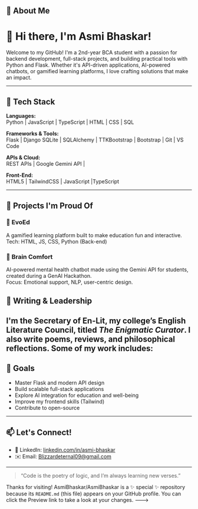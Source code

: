 
## 🚀 About Me
# 👋 Hi there, I'm Asmi Bhaskar!

Welcome to my GitHub! I'm a 2nd-year BCA student with a passion for backend development, full-stack projects, and building practical tools with Python and Flask. Whether it's API-driven applications, AI-powered chatbots, or gamified learning platforms, I love crafting solutions that make an impact.

---

## 🔧 Tech Stack

**Languages:**  
Python | JavaScript | TypeScript | HTML | CSS | SQL  

**Frameworks & Tools:**  
Flask | Django SQLite | SQLAlchemy | TTKBootstrap | Bootstrap | Git | VS Code 

**APIs & Cloud:**  
REST APIs | Google Gemini API |  

**Front-End:**  
HTML5 | TailwindCSS | JavaScript |TypeScript 

---

## 💼 Projects I'm Proud Of

### 🚀 **EvoEd**
A gamified learning platform built to make education fun and interactive.  
Tech: HTML, JS, CSS, Python (Back-end)

### 🧠 **Brain Comfort**
AI-powered mental health chatbot made using the Gemini API for students, created during a GenAI Hackathon.  
Focus: Emotional support, NLP, user-centric design.

## 📖 Writing & Leadership

I'm the Secretary of **En-Lit**, my college’s English Literature Council, titled *The Enigmatic Curator*. I also write poems, reviews, and philosophical reflections. Some of my work includes:
---

## 🎯 Goals

- Master Flask and modern API design  
- Build scalable full-stack applications  
- Explore AI integration for education and well-being  
- Improve my frontend skills (Tailwind) 
- Contribute to open-source

---

## 📫 Let's Connect!

- 💼 LinkedIn: [linkedin.com/in/asmi-bhaskar](linkedin.com/in/asmi-bhaskar-98680b273)
- ✉️ Email: Blizzardeternal09@gmail.com 

---

> “Code is the poetry of logic, and I’m always learning new verses.”

Thanks for visiting!
AsmiBhaskar/AsmiBhaskar is a ✨ special ✨ repository because its `README.md` (this file) appears on your GitHub profile.
You can click the Preview link to take a look at your changes.
--->

